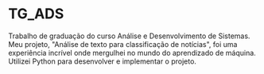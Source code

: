 # TG_ADS
Trabalho de graduação do curso Análise e Desenvolvimento de Sistemas. Meu projeto, "Análise de texto para classificação de notícias", foi uma experiência incrível onde mergulhei no mundo do aprendizado de máquina. Utilizei Python para desenvolver e implementar o projeto. 
